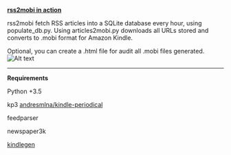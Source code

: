 [**rss2mobi in action**](https://andresmlna.me/kindle)

rss2mobi fetch RSS articles into a SQLite database every hour, using populate_db.py. Using articles2mobi.py downloads all URLs stored and converts to .mobi format for Amazon Kindle. 


Optional, you can create a .html file for audit all .mobi files generated.
![Alt text](https://imgur.com/a/tUHJc ".html website with all .mobi files generated.")

---

**Requirements**

Python +3.5

kp3 [andresmlna/kindle-periodical](https://github.com/andresmlna/kindle-periodical)

feedparser

newspaper3k

[kindlegen](https://www.amazon.com/gp/feature.html?docId=1000765211)
